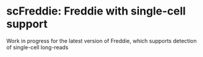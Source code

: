 # scFreddie: Freddie with single-cell support

Work in progress for the latest version of Freddie, which supports detection of single-cell long-reads 
